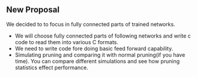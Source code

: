 ## New Proposal
We decided to to focus in fully connected parts of trained networks.

- We will choose fully connected parts of following networks and write c code to read them into various C formats.
- We need to write code fore doing basic feed forward capability.
- Simulating pruning and comparing it with normal pruning(if you have time). You can compare different simulations and see how pruning statistics effect performance.
